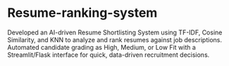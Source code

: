 # Resume-ranking-system
Developed an AI-driven Resume Shortlisting System using TF-IDF, Cosine Similarity, and KNN to analyze and rank resumes against job descriptions. Automated candidate grading as High, Medium, or Low Fit with a Streamlit/Flask interface for quick, data-driven recruitment decisions.
